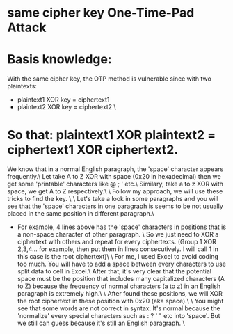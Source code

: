 # same cipher key One-Time-Pad Attack 

# Basis knowledge: 
With the same cipher key, the OTP method is vulnerable since with two plaintexts:
- plaintext1 XOR key = ciphertext1
- plaintext2 XOR key = ciphertext2
\\
# So that: plaintext1 XOR plaintext2 = ciphertext1 XOR ciphertext2.
We know that in a normal English paragraph, the 'space' character appears frequently.\\
Let take A to Z XOR with space (0x20 in hexadecimal) then we get some 'printable' characters like @ ; ' etc.\\
Similary, take a to z XOR with space, we get A to Z respectively.\\
\\
Follow my approach, we will use these tricks to find the key. \\
\\
Let's take a look in some paragraphs and you will see that the 'space' characters in one paragraph is seems to be not usually placed in the same position in different paragraph.\\
- For example, 4 lines above has the 'space' characters in positions that is a non-space character of other paragraph.
\\
So we just need to XOR a ciphertext with others and repeat for every ciphertexts. (Group 1 XOR 2,3,4... for example, then put them in lines consecutively. I will call 1 in this case is the root ciphertext)\\
\\
For me, I used Excel to avoid coding too much. You will have to add a space between every characters to use split data to cell in Excel.\\
After that, it's very clear that the potential space must be the position that includes many capitalized characters (A to Z) because the frequency of normal characters (a to z) in an English paragraph is extremely high.\\
\\
After found these positions, we will XOR the root ciphertext in these position with 0x20 (aka space).\\
\\
You might see that some words are not correct in syntax. It's normal because the 'normalize' every special characters such as : ? ' " etc into 'space'. But we still can guess because it's still an English paragraph. \\

